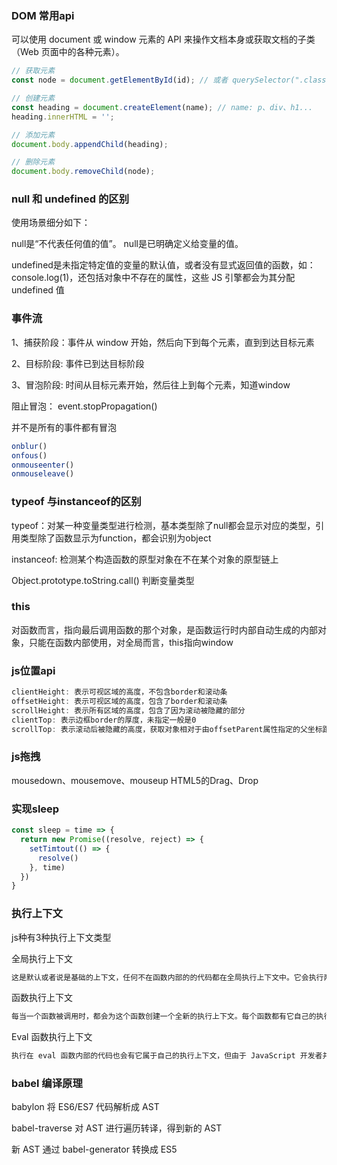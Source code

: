 ### DOM 常用api
可以使用 document 或 window 元素的 API 来操作文档本身或获取文档的子类（Web 页面中的各种元素）。
```js
// 获取元素
const node = document.getElementById(id); // 或者 querySelector(".class|#id|name");

// 创建元素
const heading = document.createElement(name); // name: p、div、h1...
heading.innerHTML = '';

// 添加元素
document.body.appendChild(heading);

// 删除元素
document.body.removeChild(node);

```
### null 和 undefined 的区别
使用场景细分如下：

null是“不代表任何值的值”。 null是已明确定义给变量的值。

undefined是未指定特定值的变量的默认值，或者没有显式返回值的函数，如：console.log(1)，还包括对象中不存在的属性，这些 JS 引擎都会为其分配 undefined 值

### 事件流
1、捕获阶段：事件从 window 开始，然后向下到每个元素，直到到达目标元素

2、目标阶段: 事件已到达目标阶段

3、冒泡阶段: 时间从目标元素开始，然后往上到每个元素，知道window

阻止冒泡： event.stopPropagation()

并不是所有的事件都有冒泡
```js
onblur()
onfous()
onmouseenter()
onmouseleave()
```

### typeof 与instanceof的区别
typeof：对某一种变量类型进行检测，基本类型除了null都会显示对应的类型，引用类型除了函数显示为function，都会识别为object

instanceof: 检测某个构造函数的原型对象在不在某个对象的原型链上

Object.prototype.toString.call() 判断变量类型

### this
对函数而言，指向最后调用函数的那个对象，是函数运行时内部自动生成的内部对象，只能在函数内部使用，对全局而言，this指向window

### js位置api
```js
clientHeight: 表示可视区域的高度，不包含border和滚动条
offsetHeight: 表示可视区域的高度，包含了border和滚动条
scrollHeight: 表示所有区域的高度，包含了因为滚动被隐藏的部分
clientTop: 表示边框border的厚度，未指定一般是0
scrollTop: 表示滚动后被隐藏的高度，获取对象相对于由offsetParent属性指定的父坐标距离顶端的高度
```
### js拖拽
mousedown、mousemove、mouseup
HTML5的Drag、Drop
### 实现sleep
```js
const sleep = time => {
  return new Promise((resolve, reject) => {
    setTimtout(() => {
      resolve()
    }, time)
  })
}
```
### 执行上下文
js种有3种执行上下文类型

全局执行上下文
```js
这是默认或者说是基础的上下文，任何不在函数内部的的代码都在全局执行上下文中。它会执行两件事，创建一个全局的window对象（浏览器情况下）,并且设置this的值指向这个window对象。一个程序中只会有一个全局只想上下文
```
函数执行上下文
```js
每当一个函数被调用时，都会为这个函数创建一个全新的执行上下文。每个函数都有它自己的执行上下文，不过是在函数被调用的时候创建，函数上下文可以有任意多个。每当一个新的函数上下文被创建时，它会按定义的顺序执行一系列步骤
```
Eval 函数执行上下文
```js
执行在 eval 函数内部的代码也会有它属于自己的执行上下文，但由于 JavaScript 开发者并不经常使用 eval，所以在这里我不会讨论它。
```
### babel 编译原理
babylon 将 ES6/ES7 代码解析成 AST

babel-traverse 对 AST 进行遍历转译，得到新的 AST

新 AST 通过 babel-generator 转换成 ES5

